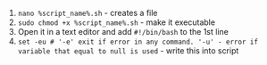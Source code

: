 1. `nano %script_name%.sh` - creates a file
2. `sudo chmod +x %script_name%.sh` - make it executable
3. Open it in a text editor and add `#!/bin/bash` to the 1st line
4. `set -eu # '-e' exit if error in any command. '-u' - error if variable that equal to null is used` - write this into script